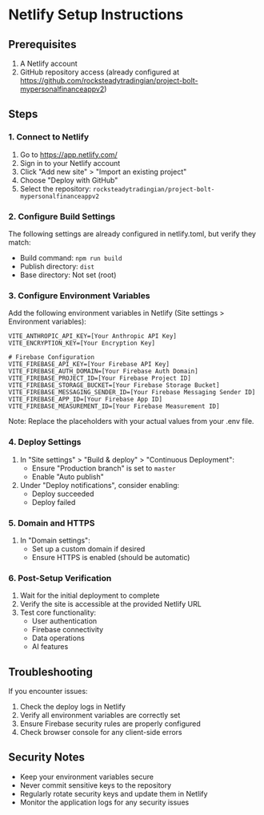 # Netlify Setup Instructions

## Prerequisites
1. A Netlify account
2. GitHub repository access (already configured at https://github.com/rocksteadytradingian/project-bolt-mypersonalfinanceappv2)

## Steps

### 1. Connect to Netlify
1. Go to https://app.netlify.com/
2. Sign in to your Netlify account
3. Click "Add new site" > "Import an existing project"
4. Choose "Deploy with GitHub"
5. Select the repository: `rocksteadytradingian/project-bolt-mypersonalfinanceappv2`

### 2. Configure Build Settings
The following settings are already configured in netlify.toml, but verify they match:
- Build command: `npm run build`
- Publish directory: `dist`
- Base directory: Not set (root)

### 3. Configure Environment Variables
Add the following environment variables in Netlify (Site settings > Environment variables):

```
VITE_ANTHROPIC_API_KEY=[Your Anthropic API Key]
VITE_ENCRYPTION_KEY=[Your Encryption Key]

# Firebase Configuration
VITE_FIREBASE_API_KEY=[Your Firebase API Key]
VITE_FIREBASE_AUTH_DOMAIN=[Your Firebase Auth Domain]
VITE_FIREBASE_PROJECT_ID=[Your Firebase Project ID]
VITE_FIREBASE_STORAGE_BUCKET=[Your Firebase Storage Bucket]
VITE_FIREBASE_MESSAGING_SENDER_ID=[Your Firebase Messaging Sender ID]
VITE_FIREBASE_APP_ID=[Your Firebase App ID]
VITE_FIREBASE_MEASUREMENT_ID=[Your Firebase Measurement ID]
```

Note: Replace the placeholders with your actual values from your .env file.

### 4. Deploy Settings
1. In "Site settings" > "Build & deploy" > "Continuous Deployment":
   - Ensure "Production branch" is set to `master`
   - Enable "Auto publish"
2. Under "Deploy notifications", consider enabling:
   - Deploy succeeded
   - Deploy failed

### 5. Domain and HTTPS
1. In "Domain settings":
   - Set up a custom domain if desired
   - Ensure HTTPS is enabled (should be automatic)

### 6. Post-Setup Verification
1. Wait for the initial deployment to complete
2. Verify the site is accessible at the provided Netlify URL
3. Test core functionality:
   - User authentication
   - Firebase connectivity
   - Data operations
   - AI features

## Troubleshooting
If you encounter issues:
1. Check the deploy logs in Netlify
2. Verify all environment variables are correctly set
3. Ensure Firebase security rules are properly configured
4. Check browser console for any client-side errors

## Security Notes
- Keep your environment variables secure
- Never commit sensitive keys to the repository
- Regularly rotate security keys and update them in Netlify
- Monitor the application logs for any security issues

